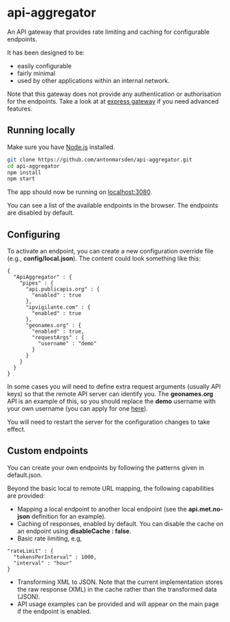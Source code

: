 # api-aggregator

An API gateway that provides rate limiting and caching for configurable endpoints.

It has been designed to be:
- easily configurable
- fairly minimal
- used by other applications within an internal network.

Note that this gateway does not provide any authentication or authorisation for the endpoints.  Take a look at at [express gateway](https://www.express-gateway.io/) if you need advanced features.

## Running locally

Make sure you have [Node.js](http://nodejs.org/) installed.

```sh
git clone https://github.com/antonmarsden/api-aggregator.git
cd api-aggregator
npm install
npm start
```

The app should now be running on [localhost:3080](http://localhost:3080).

You can see a list of the available endpoints in the browser. The endpoints are disabled by default.

## Configuring

To activate an endpoint, you can create a new configuration override file (e.g., **config/local.json**). The content could look something like this:

```
{
  "ApiAggregator" : {
    "pipes" : {
      "api.publicapis.org" : {
        "enabled" : true
      },
      "ipvigilante.com" : {
        "enabled" : true
      },
      "geonames.org" : {
        "enabled" : true,
        "requestArgs" : {
          "username" : "demo"
        }
      }
    }
  }
}
```

In some cases you will need to define extra request arguments (usually API keys) so that the remote API server can identify you. The **geonames.org** API is an example of this, so you should replace the **demo** username with your own username (you can apply for one [here](http://www.geonames.org/login)).

You will need to restart the server for the configuration changes to take effect.

## Custom endpoints

You can create your own endpoints by following the patterns given in default.json.

Beyond the basic local to remote URL mapping, the following capabilities are provided:
- Mapping a local endpoint to another local endpoint (see the **api.met.no-json** definition for an example).
- Caching of responses, enabled by default. You can disable the cache on an endpoint using **disableCache : false**.
- Basic rate limiting, e.g,
```
"rateLimit" : {
  "tokensPerInterval" : 1000,
  "interval" : "hour"
}
```
- Transforming XML to JSON. Note that the current implementation stores the raw response (XML) in the cache rather than the transformed data (JSON).
- API usage examples can be provided and will appear on the main page if the endpoint is enabled.
